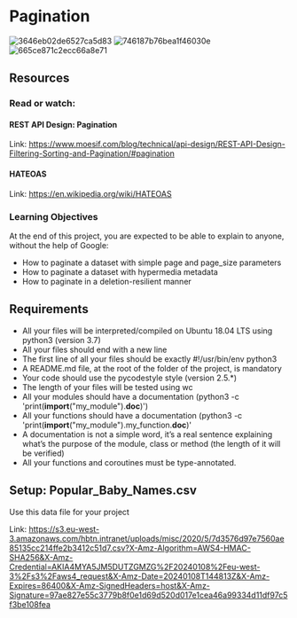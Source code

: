 # Pagination
![3646eb02de6527ca5d83](https://github.com/AAndrews-1982/atlas-web_back_end/assets/116847683/47649209-2eb4-4b43-bd60-5457c98026e6)
![746187b76bea1f46030e](https://github.com/AAndrews-1982/atlas-web_back_end/assets/116847683/62857e02-2181-4950-82bb-d27702f04c19)
![665ce871c2ecc66a8e71](https://github.com/AAndrews-1982/atlas-web_back_end/assets/116847683/7a98ebc0-ca59-415f-befb-e7eca8c226cf)

## Resources
### Read or watch:

#### REST API Design: Pagination

Link: https://www.moesif.com/blog/technical/api-design/REST-API-Design-Filtering-Sorting-and-Pagination/#pagination

#### HATEOAS

Link: https://en.wikipedia.org/wiki/HATEOAS


### Learning Objectives
At the end of this project, you are expected to be able to explain to anyone, without the help of Google:

- How to paginate a dataset with simple page and page_size parameters
- How to paginate a dataset with hypermedia metadata
- How to paginate in a deletion-resilient manner

## Requirements

- All your files will be interpreted/compiled on Ubuntu 18.04 LTS using python3 (version 3.7)
- All your files should end with a new line
- The first line of all your files should be exactly #!/usr/bin/env python3
- A README.md file, at the root of the folder of the project, is mandatory
- Your code should use the pycodestyle style (version 2.5.*)
- The length of your files will be tested using wc
- All your modules should have a documentation (python3 -c 'print(__import__("my_module").__doc__)')
- All your functions should have a documentation (python3 -c 'print(__import__("my_module").my_function.__doc__)'
- A documentation is not a simple word, it’s a real sentence explaining what’s the purpose of the module, class or method (the length of it will be verified)
- All your functions and coroutines must be type-annotated.

## Setup: Popular_Baby_Names.csv
Use this data file for your project

Link: https://s3.eu-west-3.amazonaws.com/hbtn.intranet/uploads/misc/2020/5/7d3576d97e7560ae85135cc214ffe2b3412c51d7.csv?X-Amz-Algorithm=AWS4-HMAC-SHA256&X-Amz-Credential=AKIA4MYA5JM5DUTZGMZG%2F20240108%2Feu-west-3%2Fs3%2Faws4_request&X-Amz-Date=20240108T144813Z&X-Amz-Expires=86400&X-Amz-SignedHeaders=host&X-Amz-Signature=97ae827e55c3779b8f0e1d69d520d017e1cea46a99334d11df97c5f3be108fea
